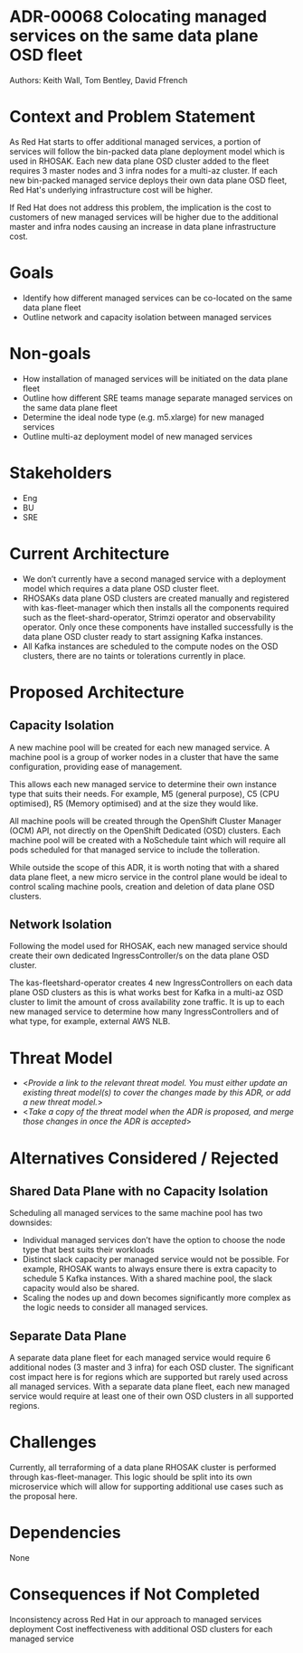 # ADR-00068 Colocating managed services on the same data plane OSD fleet

Authors: Keith Wall, Tom Bentley, David Ffrench


# Context and Problem Statement
As Red Hat starts to offer additional managed services, a portion of services will follow the bin-packed data plane deployment model which is used in RHOSAK. Each new data plane OSD cluster added to the fleet requires 3 master nodes and 3 infra nodes for a multi-az cluster. If each new bin-packed managed service deploys their own data plane OSD fleet, Red Hat's underlying infrastructure cost will be higher.

If Red Hat does not address this problem, the implication is the cost to customers of new managed services will be higher due to the additional master and infra nodes causing an increase in data plane infrastructure cost.

# Goals
* Identify how different managed services can be co-located on the same data plane fleet
* Outline network and capacity isolation between managed services

# Non-goals

* How installation of managed services will be initiated on the data plane fleet
* Outline how different SRE teams manage separate managed services on the same data plane fleet
* Determine the ideal node type (e.g. m5.xlarge) for new managed services
* Outline multi-az deployment model of new managed services

# Stakeholders
* Eng
* BU
* SRE

# Current Architecture
* We don’t currently have a second managed service with a deployment model which requires a data plane OSD cluster fleet.
* RHOSAKs data plane OSD clusters are created manually and registered with kas-fleet-manager which then installs all the components required such as the fleet-shard-operator, Strimzi operator and observability operator. Only once these components have installed successfully is the data plane OSD cluster ready to start assigning Kafka instances.
* All Kafka instances are scheduled to the compute nodes on the OSD clusters, there are no taints or tolerations currently in place. 

# Proposed Architecture

## Capacity Isolation
A new machine pool will be created for each new managed service. A machine pool is a group of worker nodes in a cluster that have the same configuration, providing ease of management.

This allows each new managed service to determine their own instance type that suits their needs. For example, M5 (general purpose), C5 (CPU optimised), R5 (Memory optimised) and at the size they would like.

All machine pools will be created through the OpenShift Cluster Manager (OCM) API, not directly on the OpenShift Dedicated (OSD) clusters. Each machine pool will be created with a NoSchedule taint which will require all pods scheduled for that managed service to include the tolleration.

While outside the scope of this ADR, it is worth noting that with a shared data plane fleet, a new micro service in the control plane would be ideal to control scaling machine pools, creation and deletion of data plane OSD clusters.

## Network Isolation
Following the model used for RHOSAK, each new managed service should create their own dedicated IngressController/s on the data plane OSD cluster.

The kas-fleetshard-operator creates 4 new IngressControllers on each data plane OSD clusters as this is what works best for Kafka in a multi-az OSD cluster to limit the amount of cross availability zone traffic. It is up to each new managed service to determine how many IngressControllers and of what type, for example, external AWS NLB.

# Threat Model
* <_Provide a link to the relevant threat model. You must either update an existing threat model(s) to cover the changes made by this ADR, or add a new threat model._>
* <_Take a copy of the threat model when the ADR is proposed, and merge those changes in once the ADR is accepted_>

# Alternatives Considered / Rejected
## Shared Data Plane with no Capacity Isolation
Scheduling all managed services to the same machine pool has two downsides:
* Individual managed services don’t have the option to choose the node type that best suits their workloads 
* Distinct slack capacity per managed service would not be possible. For example, RHOSAK wants to always ensure there is extra capacity to schedule 5 Kafka instances. With a shared machine pool, the slack capacity would also be shared.
* Scaling the nodes up and down becomes significantly more complex as the logic needs to consider all managed services.

## Separate Data Plane 
A separate data plane fleet for each managed service would require 6 additional nodes (3 master and 3 infra) for each OSD cluster. The significant cost impact here is for regions which are supported but rarely used across all managed services. With a separate data plane fleet, each new managed service would require at least one of their own OSD clusters in all supported regions.

# Challenges
Currently, all terraforming of a data plane RHOSAK cluster is performed through kas-fleet-manager. This logic should be split into its own microservice which will allow for supporting additional use cases such as the proposal here.
# Dependencies
None

# Consequences if Not Completed
Inconsistency across Red Hat in our approach to managed services deployment
Cost ineffectiveness with additional OSD clusters for each managed service

